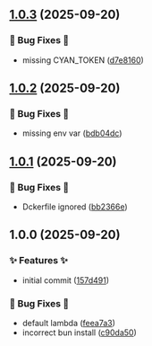 ## [1.0.3](https://github.com/AtomiCloud/ketone.cyan/compare/v1.0.2...v1.0.3) (2025-09-20)


### 🐛 Bug Fixes 🐛

* missing CYAN_TOKEN ([d7e8160](https://github.com/AtomiCloud/ketone.cyan/commit/d7e8160599e77c55dfa9dc3f3ca0142d7d1f0f2b))

## [1.0.2](https://github.com/AtomiCloud/ketone.cyan/compare/v1.0.1...v1.0.2) (2025-09-20)


### 🐛 Bug Fixes 🐛

* missing env var ([bdb04dc](https://github.com/AtomiCloud/ketone.cyan/commit/bdb04dccb83cf72cb2d9f79678820707b546a112))

## [1.0.1](https://github.com/AtomiCloud/ketone.cyan/compare/v1.0.0...v1.0.1) (2025-09-20)


### 🐛 Bug Fixes 🐛

* Dckerfile ignored ([bb2366e](https://github.com/AtomiCloud/ketone.cyan/commit/bb2366eef14569e442e7e0d9c64e752356370ed0))

## 1.0.0 (2025-09-20)


### ✨ Features ✨

* initial commit ([157d491](https://github.com/AtomiCloud/ketone.cyan/commit/157d491b64ce1def8dae67d459df74b290dfc592))


### 🐛 Bug Fixes 🐛

* default lambda ([feea7a3](https://github.com/AtomiCloud/ketone.cyan/commit/feea7a3bb087d0df100abfcb552d5152b51a08ee))
* incorrect bun install ([c90da50](https://github.com/AtomiCloud/ketone.cyan/commit/c90da50513043c2ff31950afdfaf0142baa02c9f))
